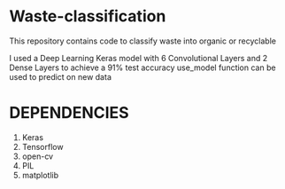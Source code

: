 # Waste-classification
This repository contains code to classify waste into organic or recyclable

I used a Deep Learning Keras model with 6 Convolutional Layers and 2 Dense Layers to achieve a 91% test accuracy
use_model function can be used to predict on new data

# DEPENDENCIES

1. Keras
2. Tensorflow
3. open-cv
4. PIL
5. matplotlib

